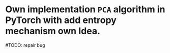 # Own implementation `PCA` algorithm in PyTorch with add entropy mechanism own Idea.


#TODO: repair bug


